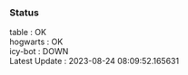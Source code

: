 ### Status


table : OK  
hogwarts : OK  
icy-bot : DOWN  
Latest Update : 2023-08-24 08:09:52.165631
